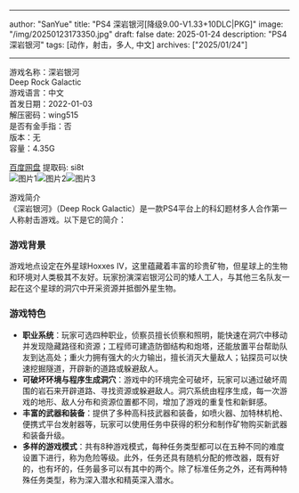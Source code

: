
---
author: "SanYue"
title: "PS4 深岩银河[降级9.00-V1.33+10DLC|PKG]"
image: "/img/20250123173350.jpg"
draft: false
date: 2025-01-24
description: "PS4 深岩银河"
tags: [动作，射击，多人, 中文]
archives: ["2025/01/24"]

---

游戏名称：深岩银河   
Deep Rock Galactic    
游戏语言：中文  
首发日期：2022-01-03  
解压密码：wing515  
是否有金手指：否  
版本：无   
容量：4.35G

[百度网盘](https://pan.baidu.com/s/1CF2IhH8xIPNczBgxlCu9zw) 提取码: si8t  
![图片1](/img/9714c8.jpg)![图片2](/img/eeffb6.jpg)![图片3](/img/8a5c36.jpg)  

游戏简介  
《深岩银河》（Deep Rock Galactic）是一款PS4平台上的科幻题材多人合作第一人称射击游戏。以下是它的简介：

### 游戏背景
游戏地点设定在外星球Hoxxes IV，这里蕴藏着丰富的珍贵矿物，但星球上的生物和环境对人类极其不友好。玩家扮演深岩银河公司的矮人工人，与其他三名队友一起在这个星球的洞穴中开采资源并抵御外星生物。

### 游戏特色
- **职业系统**：玩家可选四种职业，侦察员擅长侦察和照明，能快速在洞穴中移动并发现隐藏路径和资源；工程师可建造防御结构和炮塔，还能放置平台帮助队友到达高处；重火力拥有强大的火力输出，擅长消灭大量敌人；钻探员可以快速挖掘隧道，开辟新的道路或躲避敌人。
- **可破坏环境与程序生成洞穴**：游戏中的环境完全可破坏，玩家可以通过破坏周围的岩石来开辟道路、寻找资源或躲避敌人。洞穴系统由程序生成，每一次游戏的地形、敌人分布和资源位置都不同，增加了游戏的重复性和新鲜感。
- **丰富的武器和装备**：提供了多种高科技武器和装备，如喷火器、加特林机枪、便携式平台发射器等，玩家可以使用任务中获得的积分和制作矿物购买新武器和装备升级。
- **多样的游戏模式**：共有8种游戏模式，每种任务类型都可以在五种不同的难度设置下进行，称为危险等级。此外，任务还具有随机分配的修改器，既有好的，也有坏的，任务最多可以有其中的两个。除了标准任务之外，还有两种特殊任务类型，称为深入潜水和精英深入潜水。
